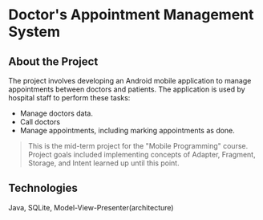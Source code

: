 # Doctor's Appointment Management System

## About the Project
The project involves developing an Android mobile application to manage appointments between doctors and patients.
The application is used by hospital staff to perform these tasks:
- Manage doctors data.
- Call doctors
- Manage appointments, including marking appointments as done.

> This is the mid-term project for the "Mobile Programming" course. Project goals included implementing concepts of Adapter, Fragment, Storage, and Intent learned up until this point.

## Technologies
Java, SQLite, Model-View-Presenter(architecture)
